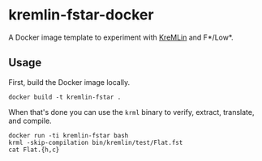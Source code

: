 # kremlin-fstar-docker
A Docker image template to experiment with [KreMLin](https://github.com/FStarLang/kremlin/) and F*/Low*.

## Usage

First, build the Docker image locally.

```
docker build -t kremlin-fstar .
```

When that's done you can use the `krml` binary to verify, extract, translate, and compile.

```
docker run -ti kremlin-fstar bash
krml -skip-compilation bin/kremlin/test/Flat.fst
cat Flat.{h,c}
```
